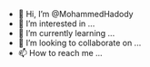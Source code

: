 - 👋 Hi, I’m @MohammedHadody
- 👀 I’m interested in ...
- 🌱 I’m currently learning ...
- 💞️ I’m looking to collaborate on ...
- 📫 How to reach me ...

<!---
MohammedHadody/MohammedHadody is a ✨ special ✨ repository because its `README.md` (this file) appears on your GitHub profile.
You can click the Preview link to take a look at your changes.
--->
